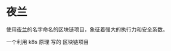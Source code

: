 # 夜兰
使用[夜兰](https://ys.mihoyo.com/main/character/liyue?char=16)的名字命名的区块链项目，象征着强大的执行力和安全系数。

一个利用 k8s 原理 写的 区块链项目
